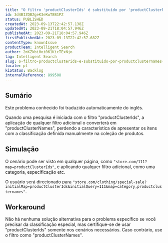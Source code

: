 ```yaml
---
title: "O filtro 'productClusterIds' é substituído por 'productClusterNames' ao aplicar filtros adicionais"
id: 3d4BIZQBZgeK3eKwT8B1PZ
status: PUBLISHED
createdAt: 2023-09-13T22:42:57.138Z
updatedAt: 2023-09-21T18:04:57.946Z
publishedAt: 2023-09-21T18:04:57.946Z
firstPublishedAt: 2023-09-13T22:42:57.682Z
contentType: knownIssue
productTeam: Intelligent Search
author: 2mXZkbi0oi061KicTExNjo
tag: Intelligent Search
slug: o-filtro-productclusterids-e-substituido-por-productclusternames-ao-aplicar-filtros-adicionais
locale: pt
kiStatus: Backlog
internalReference: 899508
---
```


## Sumário

<div class="alert alert-info">
  <p>Este problema conhecido foi traduzido automaticamente do inglês.</p>
</div>


Quando uma pesquisa é iniciada com o filtro "productClusterIds", a aplicação de qualquer filtro adicional o converterá em "productClusterNames", perdendo a característica de apresentar os itens com a classificação definida manualmente na coleção de produtos.

## Simulação


O cenário pode ser visto em qualquer página, como `"store.com/111?map=productClusterIds"`, e aplicando qualquer filtro adicional, como uma categoria, especificação etc.

O usuário será direcionado para `"store.com/clothing/special-sale?initialMap=productClusterIds&initialQuery=111&map=category,productclusternames"`.



## Workaround


Não há nenhuma solução alternativa para o problema específico se você precisar da classificação especial, mas certifique-se de usar "productClusterIds" somente nos cenários necessários. Caso contrário, use o filtro como "productClusterNames".




